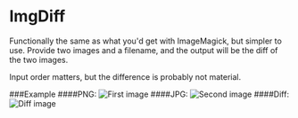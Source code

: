 # ImgDiff
Functionally the same as what you'd get with ImageMagick, but simpler to use. Provide two images and a filename, and the output will be the diff of the two images.

Input order matters, but the difference is probably not material.

###Example
####PNG:
![First image](http://i.imgur.com/5zg6woY.png)
####JPG:
![Second image](http://i.imgur.com/rx7Gc2m.jpg)
####Diff:
![Diff image](http://i.imgur.com/k4TgjAf.png)